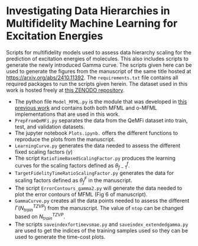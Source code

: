 # Investigating Data Hierarchies in Multifidelity Machine Learning for Excitation Energies
Scripts for multifidelity models used to assess data hierarchy scaling for the prediction of excitation energies of molecules. This also includes scripts to generate the newly introduced Gamma curve. The scripts given here can be used to generate the figures from the manuscript of the same title hosted at https://arxiv.org/abs/2410.11392. The `requirements.txt` file contains all required packages to run the scripts given herein. The dataset used in this work is hosted freely at [this ZENODO repository](https://zenodo.org/records/13925688).

* The python file `Model_MFML.py` is the module that was developed in [this previous work](https://iopscience.iop.org/article/10.1088/2632-2153/ad2cef) and contains both both MFML and o-MFML implementations that are used in this work.
* `PrepFromQeMFi.py` separates the data from the QeMFi dataset into train, test, and validation datasets.
* The jupyter notebook `Plots.ipynb.` offers the different functions to reproduce the plots from the manuscript.
* `LearningCurve.py` generates the data needed to assess the different fixed scaling factors ($\gamma$) 
* The script `RatioTimeBasedScalingFactor.py` produces the learning curves for the scaling factors defined as $\theta_{f-1}^f$.
* `TargetFidelityTimeRatioScalingFactor.py` generates the data for scaling factors defined as $\theta_f^F$ in the manuscript.
* The script `ErrorContours_gamma2.py` will generate the data needed to plot the error contours of MFML (Fig 6 of manuscript).
* `GammaCurve.py` creates all the data points needed to assess the different $\Gamma(N_{train}^{TZVP})$ from the manuscript. The value of `ntop` can be changed based on $N_{train}^{TZVP}$.
* The scripts `saveindexfortimevsmae.py` and `saveindex_extendedgamma.py` are used to get the indices of the training samples used so they can be used to generate the time-cost plots.

